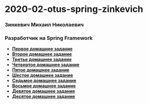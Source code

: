 # 2020-02-otus-spring-zinkevich
### Зинкевич Михаил Николаевич
### Разработчик на Spring Framework

* **[Первое домашнее задание](https://github.com/Meehos90/2020-02-otus-spring-zinkevich/tree/master/homework-01)** 
* **[Второе домашнее задание](https://github.com/Meehos90/2020-02-otus-spring-zinkevich/tree/master/homework-02)**
* **[Третье домашнее задание](https://github.com/Meehos90/2020-02-otus-spring-zinkevich/tree/master/homework-03)**
* **[Четвертое домашнее задание](https://github.com/Meehos90/2020-02-otus-spring-zinkevich/tree/master/homework-04)**
* **[Пятое домашнее задание](https://github.com/Meehos90/2020-02-otus-spring-zinkevich/tree/master/homework-05)**
* **[Шестое домашнее задание](https://github.com/Meehos90/2020-02-otus-spring-zinkevich/tree/master/homework-06)**
* **[Седьмое домашнее задание](https://github.com/Meehos90/2020-02-otus-spring-zinkevich/tree/master/homework-07)**
* **[Восьмое домашнее задание](https://github.com/Meehos90/2020-02-otus-spring-zinkevich/tree/master/homework-08)**
* **[Девятое домашнее задание](https://github.com/Meehos90/2020-02-otus-spring-zinkevich/tree/master/homework-09)**
* **[Десятое домашнее задание](https://github.com/Meehos90/2020-02-otus-spring-zinkevich/tree/master/homework-10)**